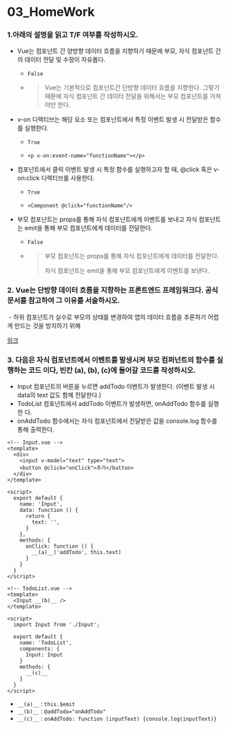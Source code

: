 # 03_HomeWork

### 1.아래의 설명을 읽고 T/F 여부를 작성하시오. 

- Vue는 컴포넌트 간 양방향 데이터 흐름을 지향하기 때문에 부모, 자식 컴포넌트 간의 데이터 전달 및 수정이 자유롭다. 

  - `False`

  - > Vue는 기본적으로 컴포넌트간 단방향 데이터 흐름을 지향한다. 그렇기 때문에 자식 컴포넌트 간 데이터 전달을 위해서는 부모 컴포넌트를 거쳐야만 한다.

- v-on 디렉티브는 해당 요소 또는 컴포넌트에서 특정 이벤트 발생 시 전달받은 함수 를 실행한다. 

  - `True`

  - ```vue
    <p v-on:event-name="functionName"></p>
    ```

- 컴포넌트에서 클릭 이벤트 발생 시 특정 함수를 실행하고자 할 때, @click 혹은 v-on:click 디렉티브를 사용한다. 

  - `True`

  - ```vue
    <Component @click="functionName"/>
    ```

- 부모 컴포넌트는 props를 통해 자식 컴포넌트에게 이벤트를 보내고 자식 컴포넌트 는 emit을 통해 부모 컴포넌트에게 데이터를 전달한다.

  - `False`

  - > 부모 컴포넌트는 props를 통해 자식 컴포넌트에게 데이터를 전달한다.
    >
    > 자식 컴포넌트는 emit을 통해 부모 컴포넌트에게 이벤트를 보낸다.



### 2. Vue는 단방향 데이터 흐름을 지향하는 프론트엔드 프레임워크다. 공식문서를 참고하여 그 이유를 서술하시오. 

​	 - 하위 컴포넌트가 실수로 부모의 상태를 변경하여 앱의 데이터 흐름을 추론하기 어렵게 만드는 것을 방지하기 위해

[링크](https://kr.vuejs.org/v2/guide/components.html#%EB%8B%A8%EB%B0%A9%ED%96%A5-%EB%8D%B0%EC%9D%B4%ED%84%B0-%ED%9D%90%EB%A6%84)



### 3. 다음은 자식 컴포넌트에서 이벤트를 발생시켜 부모 컴퍼넌트의 함수를 실행하는 코드 이다, 빈칸 (a), (b), (c)에 들어갈 코드를 작성하시오. 

- Input 컴포넌트의 버튼을 누르면 addTodo 이벤트가 발생한다. (이벤트 발생 시 data의 text 값도 함께 전달한다.) 
- TodoList 컴포넌트에서 addTodo 이벤트가 발생하면, onAddTodo 함수를 실행한 다. 
- onAddTodo 함수에서는 자식 컴포넌트에서 전달받은 값을 console.log 함수를 통해 출력한다.

```vue
<!-- Input.vue -->
<template>
  <div>
	<input v-model="text" type="text">
    <button @click="onClick">추가</button>
  </div>
</template>

<script>
  export default {
    name: 'Input',
	data: function () {
      return {
        text: '',
	  }
	},
    methods: {
      onClick: function () {
        __(a)__('addTodo', this.text)
      }
    }
  }
</script>
```

```vue
<!-- TodoList.vue -->
<template>
  <Input __(b)__ />
</template>

<script>
  import Input from './Input';
    
  export default {
    name: 'TodoList',
	components: {
      Input: Input
    }
    methods: {
	  __(c)__
    }
  }
</script>
```

- `__(a)__` : `this.$emit`
- `__(b)__` : `@addTodo="onAddTodo"`
- `__(c)__` : `onAddTodo: function (inputText) {console.log(inputText)}`











